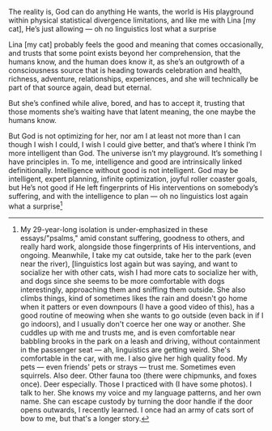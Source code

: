 The reality is, God can do anything He wants, the world is His playground within physical statistical divergence limitations, and like me with Lina [my cat], He’s just allowing — oh no linguistics lost what a surprise

Lina [my cat] probably feels the good and meaning that comes occasionally, and trusts that some point exists beyond her comprehension, that the humans know, and the human does know it, as she’s an outgrowth of a consciousness source that is heading towards celebration and health, richness, adventure, relationships, experiences, and she will technically be part of that source again, dead but eternal. 

But she’s confined while alive, bored, and has to accept it, trusting that those moments she’s waiting have that latent meaning, the one maybe the humans know.

But God is not optimizing for her, nor am I at least not more than I can though I wish I could, I wish I could give better, and that’s where I think I’m more intelligent than God. The universe isn’t my playground. It’s something I have principles in. To me, intelligence and good are intrinsically linked definitionally. Intelligence without good is not intelligent. God may be intelligent, expert planning, infinite optimization, joyful roller coaster goals, but He’s not good if He left fingerprints of His interventions on somebody’s suffering, and with the intelligence to plan — oh no linguistics lost again what a surprise[^1]

[^1]: My 29-year-long isolation is under-emphasized in these essays/"psalms," amid constant suffering, goodness to others, and really hard work, alongside those fingerprints of His interventions, and ongoing. Meanwhile, I take my cat outside, take her to the park (even near the river), [linguistics lost again but was saying, and want to socialize her with other cats, wish I had more cats to socialize her with, and dogs since she seems to be more comfortable with dogs interestingly, approaching them and sniffing them outside. She also climbs things, kind of sometimes likes the rain and doesn't go home when it patters or even downpours (I have a good video of this), has a good routine of meowing when she wants to go outside (even back in if I go indoors), and I usually don't coerce her one way or another. She cuddles up with me and trusts me, and is even comfortable near babbling brooks in the park on a leash and driving, without containment in the passenger seat — ah, linguistics are getting weird. She's comfortable in the car, with me. I also give her high quality food. My pets — even friends' pets or strays — trust me. Sometimes even squirrels. Also deer. Other fauna too (there were chipmunks, and foxes once). Deer especially. Those I practiced with (I have some photos). I talk to her. She knows my voice and my language patterns, and her own name. She can escape custody by turning the door handle if the door opens outwards, I recently learned. I once had an army of cats sort of bow to me, but that's a longer story.
